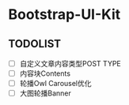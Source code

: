 # Bootstrap-UI-Kit

## TODOLIST

- [ ] 自定义文章内容类型POST TYPE
- [ ] 内容块Contents
- [ ] 轮播Owl Carousel优化
- [ ] 大图轮播Banner